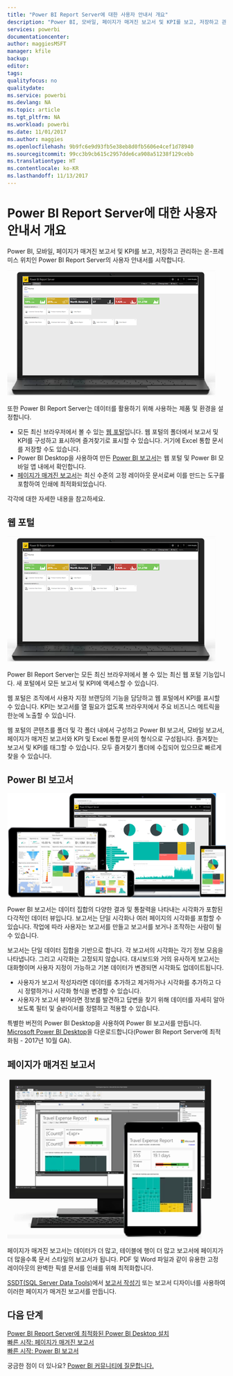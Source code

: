 ```yaml
---
title: "Power BI Report Server에 대한 사용자 안내서 개요"
description: "Power BI, 모바일, 페이지가 매겨진 보고서 및 KPI를 보고, 저장하고 관리하는 온-프레미스 위치인 Power BI Report Server의 사용자 안내서를 시작합니다."
services: powerbi
documentationcenter: 
author: maggiesMSFT
manager: kfile
backup: 
editor: 
tags: 
qualityfocus: no
qualitydate: 
ms.service: powerbi
ms.devlang: NA
ms.topic: article
ms.tgt_pltfrm: NA
ms.workload: powerbi
ms.date: 11/01/2017
ms.author: maggies
ms.openlocfilehash: 9b9fc6e9d93fb5e38eb8d0fb5606e4cef1d78940
ms.sourcegitcommit: 99cc3b9cb615c2957dde6ca908a51238f129cebb
ms.translationtype: HT
ms.contentlocale: ko-KR
ms.lasthandoff: 11/13/2017
---
```

# <a name="user-handbook-overview-for-power-bi-report-server"></a>Power BI Report Server에 대한 사용자 안내서 개요
Power BI, 모바일, 페이지가 매겨진 보고서 및 KPI를 보고, 저장하고 관리하는 온-프레미스 위치인 Power BI Report Server의 사용자 안내서를 시작합니다.

![](media/user-handbook-overview/web-portal.png)

또한 Power BI Report Server는 데이터를 활용하기 위해 사용하는 제품 및 환경을 설정합니다.

* 모든 최신 브라우저에서 볼 수 있는 [웹 포털](#web-portal)입니다. 웹 포털의 폴더에서 보고서 및 KPI를 구성하고 표시하며 즐겨찾기로 표시할 수 있습니다. 거기에 Excel 통합 문서를 저장할 수도 있습니다.
* Power BI Desktop을 사용하여 만든 [Power BI 보고서](#power-bi-reports)는 웹 포털 및 Power BI 모바일 앱 내에서 확인합니다.
* [페이지가 매겨진 보고서](#paginated-reports)는 최신 수준의 고정 레이아웃 문서로써 이를 만드는 도구를 포함하여 인쇄에 최적화되었습니다.

각각에 대한 자세한 내용을 참고하세요.

## <a name="web-portal"></a>웹 포털
![](media/user-handbook-overview/web-portal.png)

Power BI Report Server는 모든 최신 브라우저에서 볼 수 있는 최신 웹 포털 기능입니다. 새 포털에서 모든 보고서 및 KPI에 액세스할 수 있습니다.

웹 포털은 조직에서 사용자 지정 브랜딩의 기능을 담당하고 웹 포털에서 KPI를 표시할 수 있습니다. KPI는 보고서를 열 필요가 없도록 브라우저에서 주요 비즈니스 메트릭을 한눈에 노출할 수 있습니다.

웹 포털의 콘텐츠를 폴더 및 각 폴더 내에서 구성하고 Power BI 보고서, 모바일 보고서, 페이지가 매겨진 보고서와 KPI 및 Excel 통합 문서의 형식으로 구성됩니다. 즐겨찾는 보고서 및 KPI를 태그할 수 있습니다. 모두 즐겨찾기 폴더에 수집되어 있으므로 빠르게 찾을 수 있습니다.

## <a name="power-bi-reports"></a>Power BI 보고서
![](media/user-handbook-overview/powerbi-reports.png)

Power BI 보고서는 데이터 집합의 다양한 결과 및 통찰력을 나타내는 시각화가 포함된 다각적인 데이터 뷰입니다. 보고서는 단일 시각화나 여러 페이지의 시각화를 포함할 수 있습니다. 작업에 따라 사용자는 보고서를 만들고 보고서를 보거나 조작하는 사람이 될 수 있습니다.

보고서는 단일 데이터 집합을 기반으로 합니다. 각 보고서의 시각화는 각기 정보 모음을 나타냅니다. 그리고 시각화는 고정되지 않습니다. 대시보드와 거의 유사하게 보고서는 대화형이며 사용자 지정이 가능하고 기본 데이터가 변경되면 시각화도 업데이트됩니다.

* 사용자가 보고서 작성자라면 데이터를 추가하고 제거하거나 시각화를 추가하고 다시 정렬하거나 시각화 형식을 변경할 수 있습니다.
* 사용자가 보고서 뷰어라면 정보를 발견하고 답변을 찾기 위해 데이터를 자세히 알아보도록 필터 및 슬라이서를 정렬하고 적용할 수 있습니다.

특별한 버전의 Power BI Desktop을 사용하여 Power BI 보고서를 만듭니다. [Microsoft Power BI Desktop](https://go.microsoft.com/fwlink/?linkid=837581)을 다운로드합니다(Power BI Report Server에 최적화됨 - 2017년 10월 GA).

## <a name="paginated-reports"></a>페이지가 매겨진 보고서
![](media/user-handbook-overview/paginated-reports.png)

페이지가 매겨진 보고서는 데이터가 더 많고, 테이블에 행이 더 많고 보고서에 페이지가 더 많을수록 문서 스타일의 보고서가 됩니다. PDF 및 Word 파일과 같이 유용한 고정 레이아웃의 완벽한 픽셀 문서를 인쇄를 위해 최적화합니다.

[SSDT(SQL Server Data Tools)](https://docs.microsoft.com/sql/reporting-services/tools/reporting-services-in-sql-server-data-tools-ssdt)에서 [보고서 작성기](https://docs.microsoft.com/sql/reporting-services/report-builder/report-builder-in-sql-server-2016) 또는 보고서 디자이너를 사용하여 이러한 페이지가 매겨진 보고서를 만듭니다.

## <a name="next-steps"></a>다음 단계
[Power BI Report Server에 최적화된 Power BI Desktop 설치](install-powerbi-desktop.md)  
[빠른 시작: 페이지가 매겨진 보고서](quickstart-create-paginated-report.md)  
[빠른 시작: Power BI 보고서](quickstart-create-powerbi-report.md)

궁금한 점이 더 있나요? [Power BI 커뮤니티에 질문합니다.](https://community.powerbi.com/)

